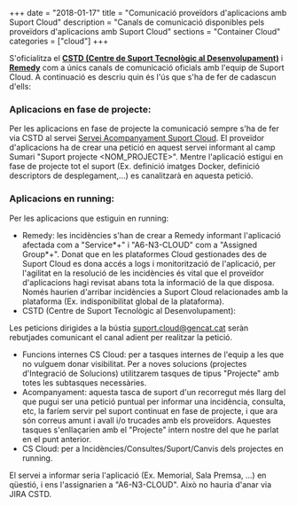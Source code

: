 +++
date        = "2018-01-17"
title       = "Comunicació proveïdors d'aplicacions amb Suport Cloud"
description = "Canals de comunicació disponibles pels proveïdors d'aplicacions amb Suport Cloud"
sections    = "Container Cloud"
categories  = ["cloud"]
+++

S'oficialitza el [**CSTD (Centre de Suport Tecnològic al Desenvolupament)**](https://cstd.ctti.gencat.cat/) i [**Remedy**](https://pautic.gencat.cat/) com a únics canals de comunicació oficials amb l'equip de Suport Cloud. A continuació es descriu quin és l'ús que s'ha de fer de cadascun d'ells:

### Aplicacions en **fase de projecte**:

Per les aplicacions en fase de projecte la comunicació sempre s'ha de fer via CSTD al servei [Servei Acompanyament Suport Cloud](https://cstd.ctti.gencat.cat/jiracstd/browse/ACOCLD). El proveïdor d'aplicacions ha de crear una petició en aquest servei informant al camp Sumari "Suport projecte <NOM_PROJECTE>". Mentre l'aplicació estigui en fase de projecte tot el suport (Ex. definició imatges Docker, definició descriptors de desplegament,...) es canalitzarà en aquesta petició.

### Aplicacions en **running**:

Per les aplicacions que estiguin en running:

* Remedy: les incidències s'han de crear a Remedy informant l'aplicació afectada com a "Service*+" i "A6-N3-CLOUD" com a "Assigned Group*+". Donat que en les plataformes Cloud gestionades des de Suport Cloud es dona accés a logs i monitorització de l'aplicació, per l'agilitat en la resolució de les incidències és vital que el proveïdor d'aplicacions hagi revisat abans tota la informació de la que disposa. Només haurien d'arribar incidències a Suport Cloud relacionades amb la plataforma (Ex. indisponibilitat global de la plataforma).
* CSTD (Centre de Suport Tecnològic al Desenvolupament): 

Les peticions dirigides a la bústia [suport.cloud@gencat.cat](mailto:suport.cloud@gencat.cat) seràn rebutjades comunicant el canal adient per realitzar la petició.


- Funcions internes CS Cloud: per a tasques internes de l'equip a les que no vulguem donar visibilitat. Per a noves solucions (projectes d'Integració de Solucions) utilitzarem tasques de tipus "Projecte" amb totes les subtasques necessàries.
- Acompanyament: aquesta tasca de suport d'un recorregut més llarg del que pugui ser una petició puntual per informar una incidència, consulta, etc, la faríem servir pel suport continuat en fase de projecte, i que ara són correus amunt i avall i/o trucades amb els proveïdors. Aquestes tasques s'enllaçarien amb el "Projecte" intern nostre del que he parlat en el punt anterior.
- CS Cloud: per a Incidències/Consultes/Suport/Canvis dels projectes en running.

El servei a informar seria l'aplicació (Ex. Memorial, Sala Premsa, ...) en qüestió, i ens l'assignarien a "A6-N3-CLOUD". Això no hauria d'anar via JIRA CSTD.
